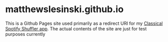 # matthewslesinski.github.io

This is a Github Pages site used primarily as a redirect URI for my [Classical Spotify Shuffler app](https://github.com/matthewslesinski/classicalSpotifyShuffler). The actual contents of the site are just for test purposes currently
